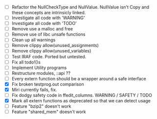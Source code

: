 - [ ] Refactor the NullCheckType and NullValue. NullValue isn't Copy and these concepts are intrinsicly linked.
- [ ] Investigate all code with 'WARNING'
- [ ] Investigate all code with 'TODO'
- [ ] Remove use a malloc and free
- [ ] Remove use of libc unsafe functions
- [ ] Clean up all warnings
- [ ] Remove clippy allow(unused_assignments)
- [ ] Remove clippy allow(unused_variables)
- [ ] Test IRAF code. Ported but untested.
- [ ] Fix all todo!()s
- [ ] Implement Utility programs
- [ ] Restructure modules, ::api ??
- [ ] Every extern function should be a wrapper around a safe interface
- [X] Fix broken testprog.out comparison
- [X] Miri currently fails, fix.
- [ ] Fix dodgy safety code in ffedit_columns. WARNING / SAFETY / TODO
- [X] Mark all extern functions as deprecated so that we can detect usage
- [ ] Feature "bzip2" doesn't work
- [ ] Feature "shared_mem" doesn't work
